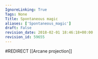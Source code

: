 ```yaml
---
IgnoreLinking: True
Tags: None
Title: Spontaneous magic
aliases: ['Spontaneous_magic']
draft: False
revision_date: 2018-02-01 18:46:18+00:00
revision_id: 59655
---
```


#REDIRECT [[Arcane projection]]